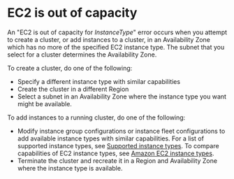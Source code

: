 # EC2 is out of capacity<a name="emr-EC2_INSUFFICIENT_CAPACITY-error"></a>

An "EC2 is out of capacity for *InstanceType*" error occurs when you attempt to create a cluster, or add instances to a cluster, in an Availability Zone which has no more of the specified EC2 instance type\. The subnet that you select for a cluster determines the Availability Zone\.

To create a cluster, do one of the following:
+ Specify a different instance type with similar capabilities
+ Create the cluster in a different Region
+ Select a subnet in an Availability Zone where the instance type you want might be available\.

To add instances to a running cluster, do one of the following:
+ Modify instance group configurations or instance fleet configurations to add available instance types with similar capabilities\. For a list of supported instance types, see [Supported instance types](emr-supported-instance-types.md)\. To compare capabilities of EC2 instance types, see [Amazon EC2 instance types](https://aws.amazon.com/ec2/instance-types/)\. 
+ Terminate the cluster and recreate it in a Region and Availability Zone where the instance type is available\.